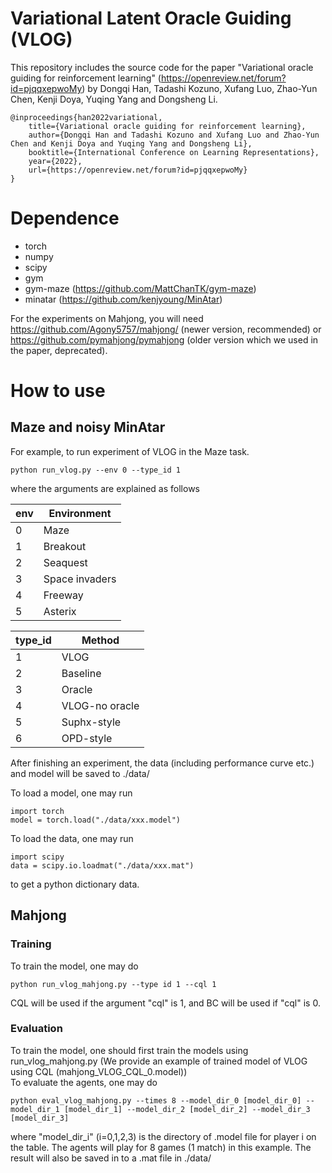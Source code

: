 # Variational Latent Oracle Guiding (VLOG)

This repository includes the source code for the paper "Variational oracle guiding for reinforcement learning" (https://openreview.net/forum?id=pjqqxepwoMy) by Dongqi Han, Tadashi Kozuno, Xufang Luo, Zhao-Yun Chen, Kenji Doya, Yuqing Yang and Dongsheng Li.

```
@inproceedings{han2022variational,
    title={Variational oracle guiding for reinforcement learning},
    author={Dongqi Han and Tadashi Kozuno and Xufang Luo and Zhao-Yun Chen and Kenji Doya and Yuqing Yang and Dongsheng Li},
    booktitle={International Conference on Learning Representations},
    year={2022},
    url={https://openreview.net/forum?id=pjqqxepwoMy}
}
```

# Dependence

- torch
- numpy
- scipy
- gym
- gym-maze (https://github.com/MattChanTK/gym-maze)
- minatar (https://github.com/kenjyoung/MinAtar)

For the experiments on Mahjong, you will need https://github.com/Agony5757/mahjong/ (newer version, recommended) or https://github.com/pymahjong/pymahjong (older version which we used in the paper, deprecated).

# How to use

## Maze and noisy MinAtar 

For example, to run experiment of VLOG in the Maze task.
```
python run_vlog.py --env 0 --type_id 1
```
where the arguments are explained as follows

| env | Environment    |
|-----|----------------|
| 0   | Maze           |
| 1   | Breakout       |
| 2   | Seaquest       |
| 3   | Space invaders |
| 4   | Freeway        |
| 5   | Asterix        |
 
| type_id | Method         |
|---------|----------------|
| 1       | VLOG           |
| 2       | Baseline       |
| 3       | Oracle         |
| 4       | VLOG-no oracle |
| 5       | Suphx-style    |
| 6       | OPD-style      |

After finishing an experiment, the data (including performance curve etc.) and model will be saved to ./data/

To load a model, one may run
```
import torch
model = torch.load("./data/xxx.model")
```

To load the data, one may run
```
import scipy
data = scipy.io.loadmat("./data/xxx.mat")
```
to get a python dictionary data.

## Mahjong

### Training
To train the model, one may do
```
python run_vlog_mahjong.py --type id 1 --cql 1
```
CQL will be used if the argument "cql" is 1, and BC will be used if "cql" is 0.


### Evaluation
To train the model, one should first train the models using run_vlog_mahjong.py (We provide an example of trained model of VLOG using CQL (mahjong_VLOG_CQL_0.model))  
To evaluate the agents, one may do
```
python eval_vlog_mahjong.py --times 8 --model_dir_0 [model_dir_0] --model_dir_1 [model_dir_1] --model_dir_2 [model_dir_2] --model_dir_3 [model_dir_3]
```
where "model_dir_i" (i=0,1,2,3) is the directory of .model file for player i on the table. 
The agents will play for 8 games (1 match) in this example. 
The result will also be saved in to a .mat file in ./data/



